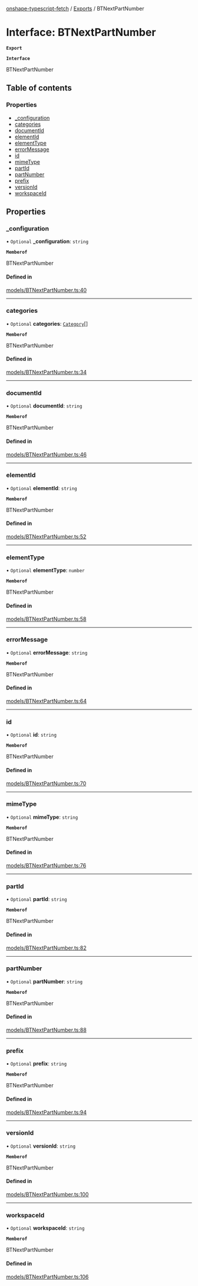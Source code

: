[onshape-typescript-fetch](../README.md) / [Exports](../modules.md) / BTNextPartNumber

# Interface: BTNextPartNumber

**`Export`**

**`Interface`**

BTNextPartNumber

## Table of contents

### Properties

- [\_configuration](BTNextPartNumber.md#_configuration)
- [categories](BTNextPartNumber.md#categories)
- [documentId](BTNextPartNumber.md#documentid)
- [elementId](BTNextPartNumber.md#elementid)
- [elementType](BTNextPartNumber.md#elementtype)
- [errorMessage](BTNextPartNumber.md#errormessage)
- [id](BTNextPartNumber.md#id)
- [mimeType](BTNextPartNumber.md#mimetype)
- [partId](BTNextPartNumber.md#partid)
- [partNumber](BTNextPartNumber.md#partnumber)
- [prefix](BTNextPartNumber.md#prefix)
- [versionId](BTNextPartNumber.md#versionid)
- [workspaceId](BTNextPartNumber.md#workspaceid)

## Properties

### \_configuration

• `Optional` **\_configuration**: `string`

**`Memberof`**

BTNextPartNumber

#### Defined in

[models/BTNextPartNumber.ts:40](https://github.com/toebes/onshape-typescript-fetch/blob/3e11ae1/models/BTNextPartNumber.ts#L40)

___

### categories

• `Optional` **categories**: [`Category`](Category.md)[]

**`Memberof`**

BTNextPartNumber

#### Defined in

[models/BTNextPartNumber.ts:34](https://github.com/toebes/onshape-typescript-fetch/blob/3e11ae1/models/BTNextPartNumber.ts#L34)

___

### documentId

• `Optional` **documentId**: `string`

**`Memberof`**

BTNextPartNumber

#### Defined in

[models/BTNextPartNumber.ts:46](https://github.com/toebes/onshape-typescript-fetch/blob/3e11ae1/models/BTNextPartNumber.ts#L46)

___

### elementId

• `Optional` **elementId**: `string`

**`Memberof`**

BTNextPartNumber

#### Defined in

[models/BTNextPartNumber.ts:52](https://github.com/toebes/onshape-typescript-fetch/blob/3e11ae1/models/BTNextPartNumber.ts#L52)

___

### elementType

• `Optional` **elementType**: `number`

**`Memberof`**

BTNextPartNumber

#### Defined in

[models/BTNextPartNumber.ts:58](https://github.com/toebes/onshape-typescript-fetch/blob/3e11ae1/models/BTNextPartNumber.ts#L58)

___

### errorMessage

• `Optional` **errorMessage**: `string`

**`Memberof`**

BTNextPartNumber

#### Defined in

[models/BTNextPartNumber.ts:64](https://github.com/toebes/onshape-typescript-fetch/blob/3e11ae1/models/BTNextPartNumber.ts#L64)

___

### id

• `Optional` **id**: `string`

**`Memberof`**

BTNextPartNumber

#### Defined in

[models/BTNextPartNumber.ts:70](https://github.com/toebes/onshape-typescript-fetch/blob/3e11ae1/models/BTNextPartNumber.ts#L70)

___

### mimeType

• `Optional` **mimeType**: `string`

**`Memberof`**

BTNextPartNumber

#### Defined in

[models/BTNextPartNumber.ts:76](https://github.com/toebes/onshape-typescript-fetch/blob/3e11ae1/models/BTNextPartNumber.ts#L76)

___

### partId

• `Optional` **partId**: `string`

**`Memberof`**

BTNextPartNumber

#### Defined in

[models/BTNextPartNumber.ts:82](https://github.com/toebes/onshape-typescript-fetch/blob/3e11ae1/models/BTNextPartNumber.ts#L82)

___

### partNumber

• `Optional` **partNumber**: `string`

**`Memberof`**

BTNextPartNumber

#### Defined in

[models/BTNextPartNumber.ts:88](https://github.com/toebes/onshape-typescript-fetch/blob/3e11ae1/models/BTNextPartNumber.ts#L88)

___

### prefix

• `Optional` **prefix**: `string`

**`Memberof`**

BTNextPartNumber

#### Defined in

[models/BTNextPartNumber.ts:94](https://github.com/toebes/onshape-typescript-fetch/blob/3e11ae1/models/BTNextPartNumber.ts#L94)

___

### versionId

• `Optional` **versionId**: `string`

**`Memberof`**

BTNextPartNumber

#### Defined in

[models/BTNextPartNumber.ts:100](https://github.com/toebes/onshape-typescript-fetch/blob/3e11ae1/models/BTNextPartNumber.ts#L100)

___

### workspaceId

• `Optional` **workspaceId**: `string`

**`Memberof`**

BTNextPartNumber

#### Defined in

[models/BTNextPartNumber.ts:106](https://github.com/toebes/onshape-typescript-fetch/blob/3e11ae1/models/BTNextPartNumber.ts#L106)
